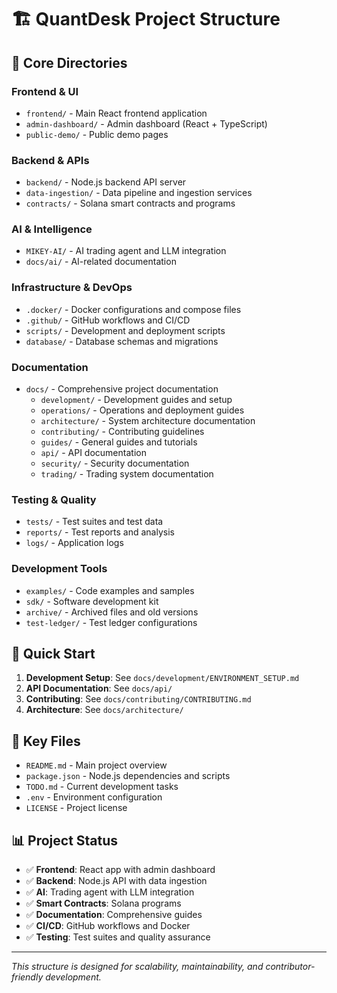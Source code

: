 # 🏗️ QuantDesk Project Structure

## 📁 **Core Directories**

### **Frontend & UI**
- `frontend/` - Main React frontend application
- `admin-dashboard/` - Admin dashboard (React + TypeScript)
- `public-demo/` - Public demo pages

### **Backend & APIs**
- `backend/` - Node.js backend API server
- `data-ingestion/` - Data pipeline and ingestion services
- `contracts/` - Solana smart contracts and programs

### **AI & Intelligence**
- `MIKEY-AI/` - AI trading agent and LLM integration
- `docs/ai/` - AI-related documentation

### **Infrastructure & DevOps**
- `.docker/` - Docker configurations and compose files
- `.github/` - GitHub workflows and CI/CD
- `scripts/` - Development and deployment scripts
- `database/` - Database schemas and migrations

### **Documentation**
- `docs/` - Comprehensive project documentation
  - `development/` - Development guides and setup
  - `operations/` - Operations and deployment guides
  - `architecture/` - System architecture documentation
  - `contributing/` - Contributing guidelines
  - `guides/` - General guides and tutorials
  - `api/` - API documentation
  - `security/` - Security documentation
  - `trading/` - Trading system documentation

### **Testing & Quality**
- `tests/` - Test suites and test data
- `reports/` - Test reports and analysis
- `logs/` - Application logs

### **Development Tools**
- `examples/` - Code examples and samples
- `sdk/` - Software development kit
- `archive/` - Archived files and old versions
- `test-ledger/` - Test ledger configurations

## 🚀 **Quick Start**

1. **Development Setup**: See `docs/development/ENVIRONMENT_SETUP.md`
2. **API Documentation**: See `docs/api/`
3. **Contributing**: See `docs/contributing/CONTRIBUTING.md`
4. **Architecture**: See `docs/architecture/`

## 🔧 **Key Files**

- `README.md` - Main project overview
- `package.json` - Node.js dependencies and scripts
- `TODO.md` - Current development tasks
- `.env` - Environment configuration
- `LICENSE` - Project license

## 📊 **Project Status**

- ✅ **Frontend**: React app with admin dashboard
- ✅ **Backend**: Node.js API with data ingestion
- ✅ **AI**: Trading agent with LLM integration
- ✅ **Smart Contracts**: Solana programs
- ✅ **Documentation**: Comprehensive guides
- ✅ **CI/CD**: GitHub workflows and Docker
- ✅ **Testing**: Test suites and quality assurance

---

*This structure is designed for scalability, maintainability, and contributor-friendly development.*
